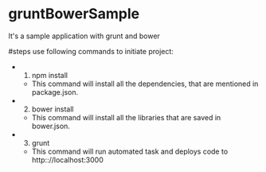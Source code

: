 # gruntBowerSample
It's a sample application with grunt and bower

#steps
use following commands to initiate project:
- 1. npm install
    * This command will install all the dependencies, that are mentioned in package.json.
- 2. bower install
    * This command will install all the libraries that are saved in bower.json.
- 3. grunt
    * This command will run automated task and deploys code to http:://localhost:3000
